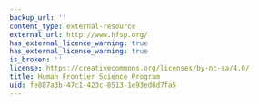 ```yaml
---
backup_url: ''
content_type: external-resource
external_url: http://www.hfsp.org/
has_external_licence_warning: true
has_external_license_warning: true
is_broken: ''
license: https://creativecommons.org/licenses/by-nc-sa/4.0/
title: Human Frontier Science Program
uid: fe887a3b-47c1-423c-8513-1e93ed8d7fa5
---
```

